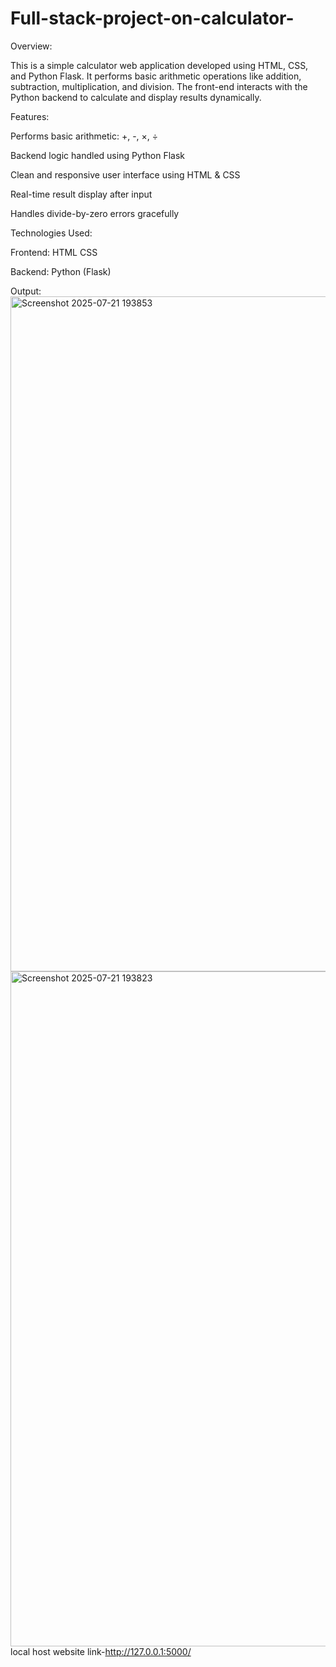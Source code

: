 # Full-stack-project-on-calculator-

Overview:

This is a simple  calculator web application developed using HTML, CSS, and Python Flask. It performs basic arithmetic operations like addition, subtraction, multiplication, and division. The front-end interacts with the Python backend to calculate and display results dynamically.


Features:

Performs basic arithmetic: +, -, ×, ÷

Backend logic handled using Python Flask

Clean and responsive user interface using HTML & CSS

Real-time result display after input

Handles divide-by-zero errors gracefully


Technologies Used:

Frontend:
HTML
CSS

Backend:
Python (Flask) 

Output:
<img width="1920" height="1080" alt="Screenshot 2025-07-21 193853" src="https://github.com/user-attachments/assets/d74da01a-ae41-4cb7-9ebc-1b574a36daff" />
<img width="1920" height="1080" alt="Screenshot 2025-07-21 193823" src="https://github.com/user-attachments/assets/4f2a51cf-4076-41a8-8bc2-fff911b2df61" />
local host website link-http://127.0.0.1:5000/


